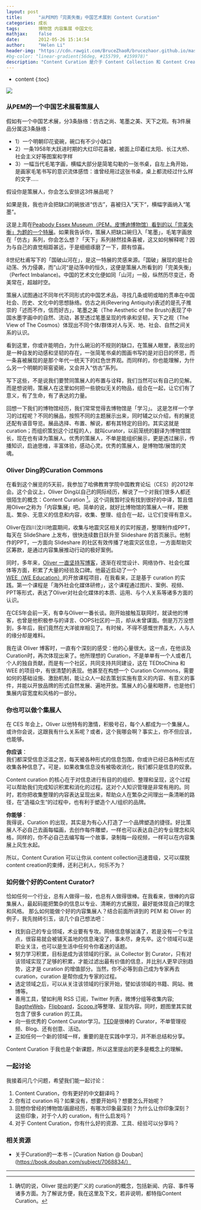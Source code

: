 ```yaml
---
layout: post
title:      "从PEM的「完美失衡」中国艺术展到 Content Curation"
categories: 成长
tags:       博物馆 内容集展 中国文化
mathjax:    false
date:       2012-05-26 15:14:54
author:     "Helen Li"
header-img: "https://cdn.rawgit.com/BruceZhaoR/brucezhaor.github.io/master/img/post/..."
#bg-color: "linear-gradient(56deg, #155799, #159978)"
description: "Content Curation 是介于 Content Collection 和 Content Creation 之间的一种新兴模式。"
---
```


* content
{:toc}

<img src="https://raw.githubusercontent.com/helenysli/helenysli.github.io/master/_img/120526PEM0.png" style="PADDING-RIGHT: 8px">

### 从PEM的一个中国艺术展看策展人
假如有一个中国艺术展，分3条脉络：仿古之尚、笔墨之美、天下之观。有3件展品分属这3条脉络：

- 1）一个明朝印花瓷碗，碗口有不少小缺口
- 2）一条1958年大跃进时期的大红印花喜被，被面上印着红太阳、长江大桥、社会主义好等图案和字样
- 3）一幅当代毛笔字画，横幅大部分是简笔勾勒的一张书桌，自左上角开始，是画家毛笔书写的意识流体感悟：谁曾经用过这张书桌，桌上都流经过什么样的文字…..

假设你是策展人，你会怎么安排这3件展品呢？

如果是我，我也许会把缺口的碗放进“仿古”，喜被归入”天下“，横幅字画纳入“笔墨”。

这是上周在[Peabody Essex Museum（PEM，皮博迪博物馆）看到的以「完美失衡」为题的一个特展](http://www.pem.org/sites/perfect-imbalance/index.php)。如果我告诉你，策展人把缺口碗归入「笔墨」，毛笔字画放在「仿古」系列，你会怎么想？「天下」系列赫然挂条喜被，这又如何解释呢？因为与自己的直觉相距甚远，于是细细琢磨了一下，颇有惊喜。

8世纪杜甫写下的「国破山河在」，是这一特展的灵感来源。「国破」展现的是社会动荡、外力侵袭，而”山河“是动荡中的恒久，这便是策展人所看到的「完美失衡」（Perfect Imbalance)。中国的艺术文化便如同「山河」一般，纵然历尽变迁，奇美常在，超越时空。

策展人试图通过不同年代不同形式的中国艺术品，寻找几条或明或暗的贯串在中国社会、历史、文化中的思想脉络。仿古之尚(Revering Antiquity)表述的是孔子推崇的「述而不作，信而好古」，笔墨之美（The Aesthetic of the Brush)表现了中国水墨字画中的自然、流动，甚至透过笔墨呈现的传承和坚韧，天下之观（The View of The Cosmos）体现出不同个体/群体对人与天、地、社会、自然之间关系的认识。

看到这里，你或许能明白，为什么碗沿的不规则的缺口，在策展人眼里，表现出的是一种自发的动感和坚韧的存在，一张简笔书桌的图画书写的是对旧日的怀思，而一条喜被展现的是那个年代一统天下的红色世界观。而同样的，你也能理解，为什么另一个明朝的哥窑瓷碗，又会并入“仿古”系列。

写下这些，不是说我们要赞同策展人的布置与诠释，我们当然可以有自己的见解。 而是想说明，策展人在这里如何把一些貌似无关的物品，组合在一起，让它们有了意义，有了生命，有了表达的力量。

回想一下我们的博物馆经历，我们常常觉得去博物馆是「学习」。 这是怎样一个学习的过程呢？不同的展品，按照不同的主题展示出来，同时辅之以介绍，有的展览还配有语音导览。展品选择、布置、解说，都有其特定的目的。其实这就是curation；而组织策划这个过程的人，就叫curator，以前笼统的翻译为博物馆馆长，现在也有译为策展人。优秀的策展人，不单是能组织展示，更是透过展示，传播知识，启迪思维，丰富体验，感动心灵。优秀的策展人，是博物馆/展馆的灵魂。

### Oliver Ding的Curation Commons

在看到这个展览的5天前，我参加了哈佛教育学院中国教育论坛（CES）的2012年会。这个会议上，Oliver Ding以自己的网际经历，解说了一个对我们很多人都还很陌生的概念：Content Curation [^1]。这个词我暂时没有找到很好的中译，暂且借用Oliver之称为「内容集展」吧。简单的说，就好比博物馆的策展人一样，把散乱、繁杂、无意义的信息和内容，收集、整理、组合在一起，让它们变得有意义。

Oliver在四川汶川地震期间，收集与地震灾区相关的实时报道，整理制作成PPT，每天在 SlideShare 上发布，很快连续数日跃升至 Slideshare 的首页展示。他制作的PPT，一方面向 Slideshare 的社区有效传播了地震灾区信息，一方面帮助灾区筹款，是通过内容集展推动行动的极好案例。

同时，多年来，[Oliver 一直坚持写博客](http://swordi.com)，逐渐在视觉设计、网络协作、社会化媒体等方面，积累了大量的经验及口碑。他最近启动了一个 [WEE（WE Education）](http://joinwee.com)的开放课程项目，在我看来，正是基于 curation 的实践。第一个课程是「海外社会化媒体研修」，这个课程通过图片、案例、视频、PPT等形式，表达了Oliver对社会化媒体的本质、运用、与个人关系等诸多方面的认识。

在CES年会前一天，有幸与Oliver一番长谈。刚开始接触互联网时，就读他的博客，也曾是他积极参与的译言、OOPS社区的一员，却从未曾谋面。倒是万万没想到，多年后，我们竟然在大洋彼岸相见了。有时候，不得不感慨世界虽大，人与人的缘分却是难料。

我在读 Oliver 博客时，一直有个深刻的感受：他的心量很大。这一点，在他谈及 Curation时，再次体现出来了。他所理想的 Curation，不是单单有一个人或者几个人的独自贡献，而是有一个社区，共同支持共同建设，这在 TEDtoChina 和 WEE 的项目中，有很清楚的表现。他甚至在构想一个 Curation Commons，需要如何的基础设施、激励机制，能让众人一起去策划实施有意义的内容、有意义的事件，并能以开放品牌的形式自然发展、遍地开放。策展人的心量和眼界，也是他们集展内容宽度和风格的一部分。

### 你也可以做个集展人
在 CES 年会上，Oliver 以他特有的激情，积极号召，每个人都成为一个集展人。或许你会说，这跟我有什么关系呢？或者，这个我哪会啊？事实上，你不但应该，也能够。

**你应该**：  
我们都深受信息泛滥之苦，每天被各种形式的信息包围，你或许已经已各种形式在收集各种信息了。可是，如果收集信息没有被吸收消化，我们都只是信息的奴隶。

Content curation 的核心在于对信息进行有目的的组织、整理和呈现，这个过程可以帮助我们完成知识积累和消化的过程。这对个人知识管理是非常有用的。同时，若你把收集整理的内容表达呈现出来，帮助众人在繁杂之间理出一条清晰的路径，在”造福众生“的过程中，也有利于塑造个人/组织的品牌。

**你能够**：  
我得说，Curation 的出现，其实是为有心人打造了一个品牌塑造的捷径。好比策展人不必自己去画每幅画，去创作每件雕塑，一样也可以表达自己的专业理念和风格，同样的，你不必自己去编写每一个故事，录制每一段视频，一样可以在内容集展上风生水起。

所以，Content Curation 可以让你从 content collection迅速晋级，又可以摆脱 content creation的束缚，还利己利人，何乐不为？

### 如何做个好的Content Curator?
恰如任何一个行业，总有人做得一般，也总有人做得很棒。在我看来，很棒的内容集展人，最起码能把繁杂的信息以专业、清晰的方式展现，最好能体现自己的理念和风格。 那么如何能做个好的内容集展人？结合前面所讲到的 PEM 和 Oliver 的例子，我先抛砖引玉，谈几个自己想法吧：

- 找到自己的专业领域，术业要有专攻。网络信息够汹涌了，若是没有一个专注点，很容易就会被铺天盖地的信息淹没了，事未尽，身先卒。这个领域可以是职业关注，也可以是生活中任何令你着迷的话题。
- 努力学习积累，目标是成为该领域的行家。从 Collector 到 Curator，只有对该领域实现了足够的积累，才能过滤出最有价值的信息，并比别人更早识别趋势，这才是 curation 的增值部分。当然，你不必等到自己成为专家再去 curation，curation 是帮你成为专家的过程。
- 选定领域之后，可以从关注该领域的行家开始，譬如该领域的书籍、网站、微博等。
- 善用工具，譬如利用 RSS 订阅，Twitter 列表，微博分组等收集内容; [BagtheWeb](http://www.bagtheweb.com)，[Flipboard](https://flipboard.com)，[Scoop.it](http://www.scoop.it)等整理、呈现内容。同时，题图里其实就包含了很多 curation 的工具。
- 向一些优秀的 Content Curator学习。[TED](http://www.ted.com)是很棒的 Curator，不单管理视频、Blog、还有创意、活动。
- 正如任何一个新的领域一样，重要的是在实践中学习，并不断总结和分享。

Content Curation 于我也是个新课题，所以这里提出的更多是概念上的理解。



### 一起讨论

我接着问几个问题，希望我们能一起讨论：

1. Content Curation，你有更好的中文翻译吗？
2. 你有过 curation 吗？如果没有，想要开始吗？想要怎么开始呢？
3. 回想你曾经的博物馆/画廊经历，有哪次印象最深刻？为什么让你印象深刻？这些印象，对于个人的 curation，有什么启发吗？
4. 对于 Content Curation，你有什么好的资源、工具、经验可以分享吗？

### 相关资源

- 关于Curation的一本书 – [Curation Nation @ Douban](https://book.douban.com/subject/7068834/）

----


[^1]: 确切的说，Oliver 提出的更广义的 curation的概念，包括新闻、内容、事件等诸多方面。为了解说方便，我在这里及下文，若非说明，都特指Content Curation。


